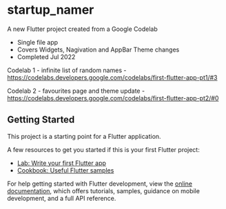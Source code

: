 # startup_namer

A new Flutter project created from a Google Codelab

- Single file app
- Covers Widgets, Nagivation and AppBar Theme changes
- Completed Jul 2022

Codelab 1 - infinite list of random names -
https://codelabs.developers.google.com/codelabs/first-flutter-app-pt1/#3

Codelab 2 - favourites page and theme update -
https://codelabs.developers.google.com/codelabs/first-flutter-app-pt2/#0

## Getting Started

This project is a starting point for a Flutter application.

A few resources to get you started if this is your first Flutter project:

- [Lab: Write your first Flutter app](https://docs.flutter.dev/get-started/codelab)
- [Cookbook: Useful Flutter samples](https://docs.flutter.dev/cookbook)

For help getting started with Flutter development, view the
[online documentation](https://docs.flutter.dev/), which offers tutorials,
samples, guidance on mobile development, and a full API reference.
